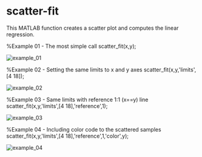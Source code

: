 # scatter-fit
This MATLAB function creates a scatter plot and computes the linear regression.

%Example 01 - The most simple call
    scatter_fit(x,y);
  
![example_01](https://user-images.githubusercontent.com/88653954/227737292-f26ecbb3-aad6-4e66-84ef-36e644d571af.png)

%Example 02 - Setting the same limits to x and y axes 
    scatter_fit(x,y,'limits',[4 18]);
    
![example_02](https://user-images.githubusercontent.com/88653954/227737468-0cf52092-c3a0-481c-88b8-6bc347fcb38c.png)

%Example 03 - Same limits with reference 1:1 (x==y) line
    scatter_fit(x,y,'limits',[4 18],'reference',1);
  
![example_03](https://user-images.githubusercontent.com/88653954/227737470-c7ca81e2-417e-44dd-875c-154390eada69.png)

%Example 04 - Including color code to the scattered samples
    scatter_fit(x,y,'limits',[4 18],'reference',1,'color',y);
    
![example_04](https://user-images.githubusercontent.com/88653954/227737471-5f514dad-cad3-4c6e-81a0-7043b5c040a6.png)
